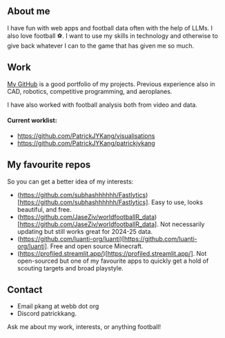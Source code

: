 ## About me
I have fun with web apps and football data often with the help of LLMs. I also love football ⚽. I want to use my skills in technology and otherwise to give back whatever I can to the game that has given me so much.

## Work
[My GitHub](https://github.com/PatrickJYKang) is a good portfolio of my projects. Previous experience also in CAD, robotics, competitive programming, and aeroplanes. 

I have also worked with football analysis both from video and data.

#### Current worklist:
- https://github.com/PatrickJYKang/visualisations
- https://github.com/PatrickJYKang/patrickjykang

## My favourite repos
So you can get a better idea of my interests:
- (https://github.com/subhashhhhhh/Fastlytics)[https://github.com/subhashhhhhh/Fastlytics]. Easy to use, looks beautiful, and free.
- (https://github.com/JaseZiv/worldfootballR_data)[https://github.com/JaseZiv/worldfootballR_data]. Not necessarily updating but still works great for 2024-25 data.
- (https://github.com/luanti-org/luanti)[https://github.com/luanti-org/luanti]. Free and open source Minecraft.
- (https://profiled.streamlit.app/)[https://profiled.streamlit.app/]. Not open-sourced but one of my favourite apps to quickly get a hold of scouting targets and broad playstyle.

## Contact
- Email pkang at webb dot org
- Discord patrickkang.

Ask me about my work, interests, or anything football!

<!--
**PatrickJYKang/patrickjykang** is a ✨ _special_ ✨ repository because its `README.md` (this file) appears on your GitHub profile.

Here are some ideas to get you started:

- 🔭 I’m currently working on ...
- 🌱 I’m currently learning ...
- 👯 I’m looking to collaborate on ...
- 🤔 I’m looking for help with ...
- 💬 Ask me about ...
- 📫 How to reach me: ...
- 😄 Pronouns: ...
- ⚡ Fun fact: ...
-->
